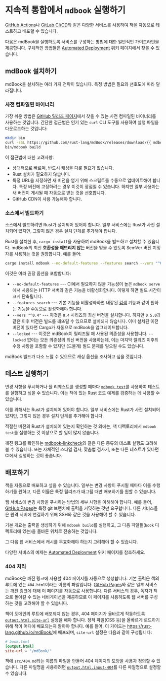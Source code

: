 # 지속적 통합에서 `mdbook` 실행하기

[GitHub Actions]나 [GitLab CI/CD]와 같은 다양한 서비스를 사용하여 책을 자동으로 테스트하고 배포할 수 있습니다.

다음은 mdBook을 실행하도록 서비스를 구성하는 방법에 대한 일반적인 가이드라인을 제공합니다.
구체적인 방법들은 [Automated Deployment] 위키 페이지에서 찾을 수 있습니다.

[GitHub Actions]: https://docs.github.com/en/actions
[GitLab CI/CD]: https://docs.gitlab.com/ee/ci/
[Automated Deployment]: https://github.com/rust-lang/mdBook/wiki/Automated-Deployment

## mdBook 설치하기

mdBook을 설치하는 여러 가지 전략이 있습니다.
특정 방법은 필요와 선호도에 따라 달라집니다.

### 사전 컴파일된 바이너리

가장 쉬운 방법은 [GitHub 릴리즈 페이지][releases]에서 찾을 수 있는 사전 컴파일된 바이너리를 사용하는 것입니다.
간단한 접근법은 인기 있는 `curl` CLI 도구를 사용하여 실행 파일을 다운로드하는 것입니다:

```sh
mkdir bin
curl -sSL https://github.com/rust-lang/mdBook/releases/download/{{ mdbook-version }}/mdbook-{{ mdbook-version }}-x86_64-unknown-linux-gnu.tar.gz | tar -xz --directory=bin
bin/mdbook build
```

이 접근법에 대한 고려사항:

* 상대적으로 빠르며, 반드시 캐싱을 다룰 필요가 없습니다.
* Rust 설치가 필요하지 않습니다.
* 특정 URL을 지정하면 새 버전을 얻기 위해 스크립트를 수동으로 업데이트해야 합니다.
  특정 버전에 고정하려는 경우 이것이 장점일 수 있습니다.
  하지만 일부 사용자는 새 버전이 게시될 때 자동으로 받는 것을 선호합니다.
* GitHub CDN이 사용 가능해야 합니다.

[releases]: https://github.com/rust-lang/mdBook/releases

### 소스에서 빌드하기

소스에서 빌드하려면 Rust가 설치되어 있어야 합니다.
일부 서비스에는 Rust가 사전 설치되어 있지만, 그렇지 않은 경우 설치 단계를 추가해야 합니다.

Rust를 설치한 후, `cargo install`을 사용하여 mdBook을 빌드하고 설치할 수 있습니다.
mdBook의 최신 **호환성을 깨뜨리지 않는** 버전을 얻을 수 있도록 SemVer 버전 지정자를 사용하는 것을 권장합니다.
예를 들어:

```sh
cargo install mdbook --no-default-features --features search --vers "^0.4" --locked
```

이것은 여러 권장 옵션을 포함합니다:

* `--no-default-features` --- CI에서 필요하지 않을 가능성이 높은 `mdbook serve`에서 사용되는 HTTP 서버와 같은 기능을 비활성화합니다.
  이렇게 하면 빌드 시간이 크게 단축됩니다.
* `--features search` --- 기본 기능을 비활성화하면 내장된 [검색] 기능과 같이 원하는 기능을 수동으로 활성화해야 합니다.
* `--vers "^0.4"` --- 이것은 `0.4` 시리즈의 최신 버전을 설치합니다.
  하지만 `0.5.0`과 같은 이후 버전은 빌드를 깨뜨릴 수 있으므로 설치되지 않습니다.
  이미 설치된 이전 버전이 있다면 Cargo가 자동으로 mdBook을 업그레이드합니다.
* `--locked` --- 이것은 mdBook이 릴리즈될 때 사용된 의존성을 사용합니다.
  `--locked` 없이는 모든 의존성의 최신 버전을 사용하는데, 이는 마지막 릴리즈 이후의 수정 사항을 포함할 수 있지만 (드물게) 빌드 문제를 일으킬 수도 있습니다.

mdBook 빌드가 다소 느릴 수 있으므로 캐싱 옵션을 조사하고 싶을 것입니다.

[검색]: guide/reading.md#search

## 테스트 실행하기

변경 사항을 푸시하거나 풀 리퀘스트를 생성할 때마다 [`mdbook test`]를 사용하여 테스트를 실행하고 싶을 수 있습니다.
이는 책에 있는 Rust 코드 예제를 검증하는 데 사용할 수 있습니다.

이를 위해서는 Rust가 설치되어 있어야 합니다.
일부 서비스에는 Rust가 사전 설치되어 있지만, 그렇지 않은 경우 설치 단계를 추가해야 합니다.

적절한 버전의 Rust가 설치되어 있는지 확인하는 것 외에는, 책 디렉토리에서 `mdbook test`를 실행하는 것 이상으로 할 일이 많지 않습니다.

깨진 링크를 확인하는 [mdbook-linkcheck]와 같은 다른 종류의 테스트 실행도 고려해볼 수 있습니다.
또는 자체적인 스타일 검사, 맞춤법 검사기, 또는 다른 테스트가 있다면 CI에서 실행하는 것이 좋습니다.

[`mdbook test`]: cli/test.md
[mdbook-linkcheck]: https://github.com/Michael-F-Bryan/mdbook-linkcheck#continuous-integration

## 배포하기

책을 자동으로 배포하고 싶을 수 있습니다.
일부는 변경 사항이 푸시될 때마다 이를 수행하기를 원하고, 다른 이들은 특정 릴리즈가 태그될 때만 배포하기를 원할 수 있습니다.

웹 서비스에 변경 사항을 푸시하는 방법의 세부 사항을 이해해야 합니다.
예를 들어, [GitHub Pages]는 특정 git 브랜치에 출력을 커밋하는 것만 요구합니다.
다른 서비스들은 원격 서버에 연결하기 위해 SSH와 같은 것을 사용해야 할 수 있습니다.

기본 개요는 출력을 생성하기 위해 `mdbook build`를 실행하고, 그 다음 파일들(`book` 디렉토리에 있는)을 올바른 위치로 전송하는 것입니다.

그 다음 웹 서비스에서 캐시를 무효화해야 하는지 고려해야 할 수 있습니다.

다양한 서비스의 예제는 [Automated Deployment] 위키 페이지를 참조하세요.

[GitHub Pages]: https://docs.github.com/en/pages

### 404 처리

mdBook은 깨진 링크에 사용할 404 페이지를 자동으로 생성합니다.
기본 출력은 책의 루트에 있는 `404.html`이라는 이름의 파일입니다.
[GitHub Pages]와 같은 일부 서비스는 깨진 링크에 대해 이 페이지를 자동으로 사용합니다.
다른 서비스의 경우, 독자가 책으로 돌아갈 수 있는 네비게이션을 제공하므로 이 페이지를 사용하도록 웹 서버를 구성하는 것을 고려해야 할 수 있습니다.

책이 도메인의 루트에 배포되지 않는 경우, 404 페이지가 올바르게 작동하도록 [`output.html.site-url`] 설정을 해야 합니다.
정적 파일(CSS 등)을 올바르게 로드하기 위해 책이 어디에 배포되는지 알아야 합니다.
예를 들어, 이 가이드는 <https://rust-lang.github.io/mdBook/>에 배포되며, `site-url` 설정은 다음과 같이 구성됩니다:

```toml
# book.toml
[output.html]
site-url = "/mdBook/"
```

책에 `src/404.md`라는 이름의 파일을 만들어 404 페이지의 모양을 사용자 정의할 수 있습니다.
다른 파일명을 사용하려면 [`output.html.input-404`]를 다른 파일명으로 설정할 수 있습니다.

[`output.html.site-url`]: format/configuration/renderers.md#html-renderer-options
[`output.html.input-404`]: format/configuration/renderers.md#html-renderer-options
